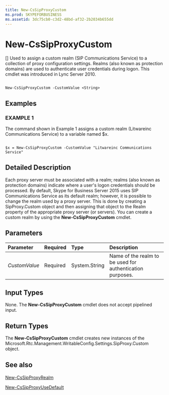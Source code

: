 ```yaml
---
title: New-CsSipProxyCustom
ms.prod: SKYPEFORBUSINESS
ms.assetid: 3dc75cb0-c3d2-48bd-af32-2b2034b655dd
---
```



# New-CsSipProxyCustom
[]
Used to assign a custom realm (SIP Communications Service) to a collection of proxy configuration settings. Realms (also known as protection domains) are used to authenticate user credentials during logon. This cmdlet was introduced in Lync Server 2010.
  
    
    


```

New-CsSipProxyCustom -CustomValue <String>

```


## Examples


  
    
    

### EXAMPLE 1

The command shown in Example 1 assigns a custom realm (Litwareinc Communications Service) to a variable named $x.
  
    
    

```

$x = New-CsSipProxyCustom -CustomValue "Litwareinc Communications Service"
```


## Detailed Description

Each proxy server must be associated with a realm; realms (also known as protection domains) indicate where a user's logon credentials should be processed. By default, Skype for Business Server 2015 uses SIP Communications Service as its default realm; however, it is possible to change the realm used by a proxy server. This is done by creating a SipProxy.Custom object and then assigning that object to the Realm property of the appropriate proxy server (or servers). You can create a custom realm by using the **New-CsSipProxyCustom** cmdlet.
  
    
    

## Parameters



|**Parameter**|**Required**|**Type**|**Description**|
|:-----|:-----|:-----|:-----|
| _CustomValue_ <br/> |Required  <br/> |System.String  <br/> |Name of the realm to be used for authentication purposes.  <br/> |
   

## Input Types

None. The **New-CsSipProxyCustom** cmdlet does not accept pipelined input.
  
    
    

## Return Types

The **New-CsSipProxyCustom** cmdlet creates new instances of the Microsoft.Rtc.Management.WritableConfig.Settings.SipProxy.Custom object.
  
    
    

## See also


#### 


  
    
    
 [New-CsSipProxyRealm](new-cssipproxyrealm.md)
  
    
    
 [New-CsSipProxyUseDefault](new-cssipproxyusedefault.md)
